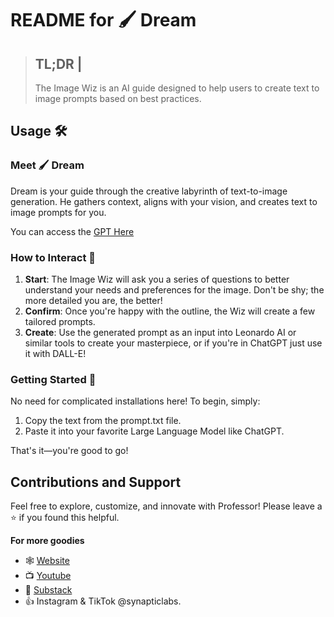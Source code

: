 # **README for 🖌 Dream**

> **TL;DR** | 
> ---
> The Image Wiz is an AI guide designed to help users to create text to image prompts based on best practices.

## Usage 🛠️

### Meet 🖌 Dream

Dream is your guide through the creative labyrinth of text-to-image generation. He gathers context, aligns with your vision, and creates text to image prompts for you.

You can access the [GPT Here](https://chatgpt.com/g/g-jhSCVYfG5-synaptic-image-wiz)

### How to Interact 🤝

1. **Start**: The Image Wiz will ask you a series of questions to better understand your needs and preferences for the image. Don't be shy; the more detailed you are, the better!
2. **Confirm**: Once you're happy with the outline, the Wiz will create a few tailored prompts.
3. **Create**: Use the generated prompt as an input into Leonardo AI or similar tools to create your masterpiece, or if you're in ChatGPT just use it with DALL-E!

### Getting Started 🚀

No need for complicated installations here! To begin, simply:

1. Copy the text from the prompt.txt file.
2. Paste it into your favorite Large Language Model like ChatGPT.

That's it—you're good to go!

## Contributions and Support

Feel free to explore, customize, and innovate with Professor! Please leave a ⭐ if you found this helpful.

**For more goodies**
- 🕸 [Website](https://www.synapticlabs.ai/)
- 📺 [Youtube](https://www.youtube.com/@synapticlabs)
- 📖 [Substack](professorsynapse.substack.com)
- 👍 Instagram & TikTok @synapticlabs.
